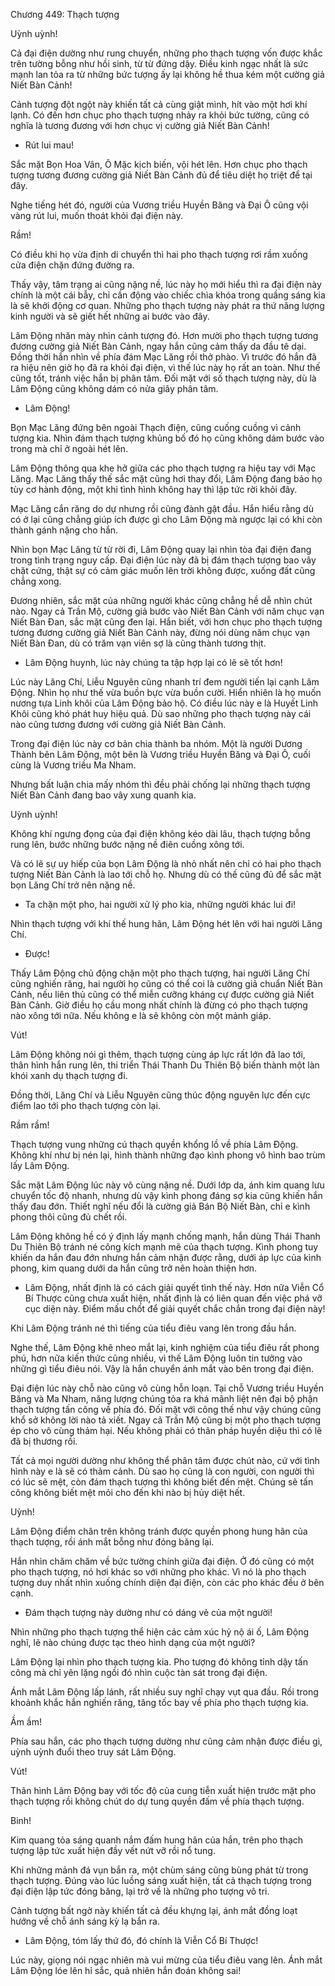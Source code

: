 




Chương 449: Thạch tượng


Uỳnh uỳnh!

Cả đại điện dường như rung chuyển, những pho thạch tượng vốn được khắc trên tường bỗng như hồi sinh, từ từ đứng dậy. Điều kinh ngạc nhất là sức mạnh lan tỏa ra từ những bức tượng ấy lại không hề thua kém một cường giả Niết Bàn Cảnh!

Cảnh tượng đột ngột này khiến tất cả cùng giật mình, hít vào một hơi khí lạnh. Có đến hơn chục pho thạch tượng nhảy ra khỏi bức tường, cũng có nghĩa là tương đương với hơn chục vị cường giả Niết Bàn Cảnh!

- Rút lui mau!

Sắc mặt Bọn Hoa Vân, Ô Mặc kịch biến, vội hét lên. Hơn chục pho thạch tượng tương đương cường giả Niết Bàn Cảnh đủ để tiêu diệt họ triệt để tại đây.

Nghe tiếng hét đó, người của Vương triều Huyền Băng và Đại Ô cũng vội vàng rút lui, muốn thoát khỏi đại điện này.

Rầm!

Có điều khi họ vừa định di chuyển thì hai pho thạch tượng rơi rầm xuống cửa điện chặn đứng đường ra.

Thấy vậy, tâm trạng ai cũng nặng nề, lúc này họ mới hiểu thì ra đại điện này chính là một cái bẫy, chỉ cần động vào chiếc chìa khóa trong quầng sáng kia là sẽ khởi động cơ quan. Những pho thạch tượng này phát ra thứ năng lượng kinh người và sẽ giết hết những ai bước vào đây.

Lâm Động nhăn mày nhìn cảnh tượng đó. Hơn mười pho thạch tượng tương đương cường giả Niết Bàn Cảnh, ngay hắn cũng cảm thấy da đầu tê dại. Đồng thời hắn nhìn về phía đám Mạc Lăng rồi thở phào. Vì trước đó hắn đã ra hiệu nên giờ họ đã ra khỏi đại điện, vì thế lúc này họ rất an toàn. Như thế cũng tốt, tránh việc hắn bị phân tâm. Đối mặt với số thạch tượng này, dù là Lâm Động cũng không dám có nửa giây phân tâm.

- Lâm Động!

Bọn Mạc Lăng đứng bên ngoài Thạch điện, cũng cuống cuồng vì cảnh tượng kia. Nhìn đám thạch tượng khủng bố đó họ cũng không dám bước vào trong mà chỉ ở ngoài hét lên.

Lâm Động thông qua khe hở giữa các pho thạch tượng ra hiệu tay với Mạc Lăng. Mạc Lăng thấy thế sắc mặt cũng hơi thay đổi, Lâm Động đang bảo họ tùy cơ hành động, một khi tình hình không hay thì lập tức rời khỏi đây.

Mạc Lăng cắn răng do dự nhưng rồi cũng đành gật đầu. Hắn hiểu rằng dù có ở lại cũng chẳng giúp ích được gì cho Lâm Động mà ngược lại có khi còn thành gánh nặng cho hắn.

Nhìn bọn Mạc Lăng từ từ rời đi, Lâm Động quay lại nhìn tòa đại điện đang trong tình trạng nguy cấp. Đại điện lúc này đã bị đám thạch tượng bao vây chặt cứng, thật sự có cảm giác muốn lên trời không được, xuống đất cũng chẳng xong.

Đương nhiên, sắc mặt của những người khác cũng chẳng hề dễ nhìn chút nào. Ngay cả Trần Mộ, cường giả bước vào Niết Bàn Cảnh với năm chục vạn Niết Bàn Đan, sắc mặt cũng đen lại. Hắn biết, với hơn chục pho thạch tượng tương đương cường giả Niết Bàn Cảnh này, đừng nói dùng năm chục vạn Niết Bàn Đan, dù có trăm vạn viên sợ là cũng thành tương thịt.

- Lâm Động huynh, lúc này chúng ta tập hợp lại có lẽ sẽ tốt hơn!

Lúc này Lăng Chí, Liễu Nguyên cũng nhanh trí đem người tiến lại cạnh Lâm Động. Nhìn họ như thế vừa buồn bực vừa buồn cười. Hiển nhiên là họ muốn nương tựa Linh khôi của Lâm Động bảo hộ. Có điều lúc này e là Huyết Linh Khôi cũng khó phát huy hiệu quả. Dù sao những pho thạch tượng này cái nào cũng tương đương với cường giả Niết Bàn Cảnh.

Trong đại điện lúc này cơ bản chia thành ba nhóm. Một là người Dương Thành bên Lâm Động, một bên là Vương triều Huyền Băng và Đại Ô, cuối cùng là Vương triều Ma Nham.

Nhưng bất luận chia mấy nhóm thì đều phải chống lại những thạch tượng Niết Bàn Cảnh đang bao vây xung quanh kia.

Uỳnh uỳnh!

Không khí ngưng đọng của đại điện không kéo dài lâu, thạch tượng bỗng rung lên, bước những bước nặng nề điên cuồng xông tới.

Và có lẽ sự uy hiếp của bọn Lâm Động là nhỏ nhất nên chỉ có hai pho thạch tượng Niết Bàn Cảnh là lao tới chỗ họ. Nhưng dù có thế cũng đủ để sắc mặt bọn Lăng Chí trở nên nặng nề.

- Ta chặn một pho, hai người xử lý pho kia, những người khác lui đi!

Nhìn thạch tượng với khí thế hung hãn, Lâm Động hét lên với hai người Lăng Chí.

- Được!

Thấy Lâm Động chủ động chặn một pho thạch tượng, hai người Lăng Chí cũng nghiến răng, hai người họ cũng có thể coi là cường giả chuẩn Niết Bàn Cảnh, nếu liên thủ cũng có thể miễn cưỡng kháng cự được cường giả Niết Bàn Cảnh. Giờ điều họ cầu mong nhất chính là đừng có pho thạch tượng nào xông tới nữa. Nếu không e là sẽ không còn một mảnh giáp.

Vút!

Lâm Động không nói gì thêm, thạch tượng cùng áp lực rất lớn đã lao tới, thân hình hắn rung lên, thi triển Thái Thanh Du Thiên Bộ biến thành một làn khói xanh dụ thạch tượng đi.

Đồng thời, Lăng Chí và Liễu Nguyên cũng thúc động nguyên lực đến cực điểm lao tới pho thạch tượng còn lại.

Rầm rầm!

Thạch tượng vung những cú thạch quyền khổng lồ về phía Lâm Động. Không khí như bị nén lại, hình thành những đạo kình phong vô hình bao trùm lấy Lâm Động.

Sắc mặt Lâm Động lúc này vô cùng nặng nề. Dưới lớp da, ánh kim quang lưu chuyển tốc độ nhanh, nhưng dù vậy kình phong đáng sợ kia cũng khiến hắn thấy đau đớn. Thiết nghĩ nếu đổi là cường giả Bán Bộ Niết Bàn, chỉ e kình phong thôi cũng đủ chết rồi.

Lâm Động không hề có ý định lấy mạnh chống mạnh, hắn dùng Thái Thanh Du Thiên Bộ tránh né công kích mạnh mẽ của thạch tượng. Kình phong tuy khiến da hắn đau đớn nhưng hắn cảm nhận được rằng, dưới áp lực của kình phong, kim quang dưới da hắn cũng trở nên hoàn thiện hơn.

- Lâm Động, nhất định là có cách giải quyết tình thế này. Hơn nữa Viễn Cổ Bí Thược cũng chưa xuất hiện, nhất định là có liên quan đến việc phá vỡ cục diện này. Điểm mấu chốt để giải quyết chắc chắn trong đại điện này!

Khi Lâm Động tránh né thì tiếng của tiểu điêu vang lên trong đầu hắn.

Nghe thế, Lâm Động khẽ nheo mắt lại, kinh nghiệm của tiểu điêu rất phong phú, hơn nữa kiến thức cũng nhiều, vì thế Lâm Động luôn tin tưởng vào những gì tiểu điêu nói. Vậy là hắn chuyển ánh mắt vào bên trong đại điện.

Đại điện lúc này chỗ nào cũng vô cùng hỗn loạn. Tại chỗ Vương triều Huyền Băng và Ma Nham, năng lượng chúng tỏa ra khá mãnh liệt nên đại bộ phận thạch tượng tấn công về phía đó. Đối mặt với công thế như vậy chúng cũng khổ sở không lời nào tả xiết. Ngay cả Trần Mộ cũng bị một pho thạch tượng ép cho vô cùng thảm hại. Nếu không phải có thân pháp huyền diệu thì có lẽ đã bị thương rồi.

Tất cả mọi người dường như không thể phân tâm được chút nào, cứ với tình hình này e là sẽ có thảm cảnh. Dù sao họ cũng là con người, con người thì có lúc sẽ mệt, còn đám thạch tượng thì không biết đến mệt. Chúng sẽ tấn công không biết mệt mỏi cho đến khi nào bị hủy diệt hết.

Uỳnh!

Lâm Động điểm chân trên không tránh được quyền phong hung hãn của thạch tượng, rồi ánh mắt bỗng như đóng băng lại.

Hắn nhìn chăm chăm về bức tường chính giữa đại điện. Ở đó cũng có một pho thạch tượng, nó hơi khác so với những pho khác. Vì nó là pho thạch tượng duy nhất nhìn xuống chính diện đại điện, còn các pho khác đều ở bên cạnh.

- Đám thạch tượng này dường như có dáng vẻ của một người!

Nhìn những pho thạch tượng thể hiện các cảm xúc hỷ nộ ái ố, Lâm Động nghĩ, lẽ nào chúng được tạc theo hình dạng của một người?

Lâm Động lại nhìn pho thạch tượng kia. Pho tượng đó không tỉnh dậy tấn công mà chỉ yên lặng ngồi đó nhìn cuộc tàn sát trong đại điện.

Ánh mắt Lâm Động lấp lánh, rất nhiều suy nghĩ chạy vụt qua đầu. Rồi trong khoảnh khắc hắn nghiến răng, tăng tốc bay về phía pho thạch tượng kia.

Ầm ầm!

Phía sau hắn, các pho thạch tượng dường như cũng cảm nhận được điều gì, uỳnh uỳnh đuổi theo truy sát Lâm Động.

Vút!

Thân hình Lâm Động bay với tốc độ của cung tiễn xuất hiện trước mặt pho thạch tượng rồi không chút do dự tung quyền đấm về phía thạch tượng.

Binh!

Kim quang tỏa sáng quanh nắm đấm hung hãn của hắn, trên pho thạch tượng lập tức xuất hiện đầy vết nứt vỡ rồi nổ tung.

Khi những mảnh đá vụn bắn ra, một chùm sáng cũng bùng phát từ trong thạch tượng. Đúng vào lúc luồng sáng xuất hiện, tất cả thạch tượng trong đại điện lập tức đóng băng, lại trở về là những pho tượng vô tri.

Cảnh tượng bất ngờ này khiến tất cả đều khựng lại, ánh mắt đồng loạt hướng về chỗ ánh sáng kỳ lạ bắn ra.

- Lâm Động, tóm lấy thứ đó, đó chính là Viễn Cổ Bí Thược!

Lúc này, giọng nói ngạc nhiên mà vui mừng của tiểu điêu vang lên. Ánh mắt Lâm Động lóe lên hỉ sắc, quả nhiên hắn đoán không sai!




